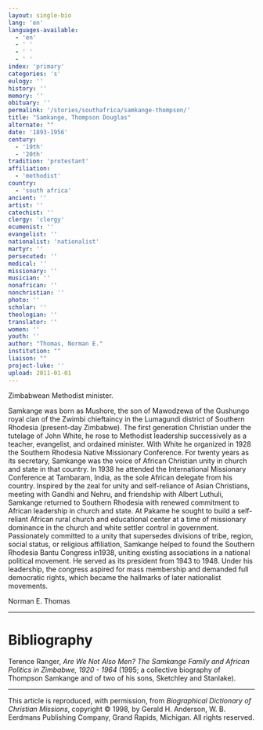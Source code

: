 ```yaml
---
layout: single-bio
lang: 'en'
languages-available:
  - 'en'
  - ' '
  - ' '
  - ' '
index: 'primary'
categories: 's'
eulogy: ''
history: ''
memory: ''
obituary: ''
permalink: '/stories/southafrica/samkange-thompson/'
title: "Samkange, Thompson Douglas"
alternate: ""
date: '1893-1956'
century:
  - '19th'
  - '20th'
tradition: 'protestant'
affiliation:
  - 'methodist'
country:
  - 'south africa'
ancient: ''
artist: ''
catechist: ''
clergy: 'clergy'
ecumenist: ''
evangelist: ''
nationalist: 'nationalist'
martyr: ''
persecuted: ''
medical: ''
missionary: ''
musician: ''
nonafrican: ''
nonchristian: ''
photo: ''
scholar: ''
theologian: ''
translator: ''
women: ''
youth: ''
author: "Thomas, Norman E."
institution: ""
liaison: ""
project-luke: ''
upload: 2011-01-01
---
```




Zimbabwean Methodist minister.

Samkange was born as Mushore, the son of Mawodzewa of the Gushungo royal clan of the Zwimbi chieftaincy in the Lumagundi district of Southern Rhodesia (present-day Zimbabwe). The first generation Christian under the tutelage of John White, he rose to Methodist leadership successively as a teacher, evangelist, and ordained minister. With White he organized in 1928 the Southern Rhodesia Native Missionary Conference. For twenty years as its secretary, Samkange was the voice of African Christian unity in church and state in that country. In 1938 he attended the International Missionary Conference at Tambaram, India, as the sole African delegate from his country. Inspired by the zeal for unity and self-reliance of Asian Christians, meeting with Gandhi and Nehru, and friendship with Albert Luthuli, Samkange returned to Southern Rhodesia with renewed commitment to African leadership in church and state. At Pakame he sought to build a self-reliant African rural church and educational center at a time of missionary dominance in the church and white settler control in government. Passionately committed to a unity that supersedes divisions of tribe, region, social status, or religious affiliation, Samkange helped to found the Southern Rhodesia Bantu Congress in1938, uniting existing associations in a national political movement. He served as its president from 1943 to 1948. Under his leadership, the congress aspired for mass membership and demanded full democratic rights, which became the hallmarks of later nationalist movements.

Norman E. Thomas

---

# Bibliography

Terence Ranger, *Are We Not Also Men? The Samkange Family and African Politics in Zimbabwe, 1920 - 1964* (1995; a collective biography of Thompson Samkange and of two of his sons, Sketchley and Stanlake).

---

This article is reproduced, with permission, from *Biographical Dictionary of Christian Missions*,   copyright &copy; 1998, by Gerald H. Anderson, W. B. Eerdmans Publishing Company, Grand Rapids, Michigan.  All rights reserved.
